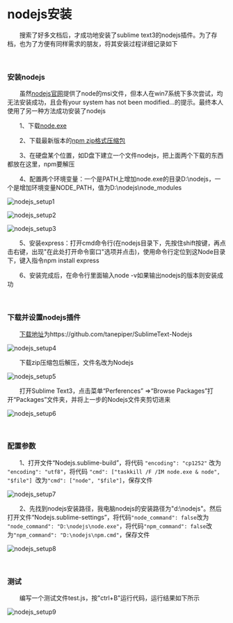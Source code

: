 # nodejs安装

&emsp;&emsp;搜索了好多文档后，才成功地安装了sublime text3的nodejs插件。为了存档，也为了方便有同样需求的朋友，将其安装过程详细记录如下

&nbsp;

### 安装nodejs

&emsp;&emsp;虽然[nodejs官网](https://nodejs.org)提供了node的msi文件，但本人在win7系统下多次尝试，均无法安装成功，且会有your system has not been modified...的提示。最终本人使用了另一种方法成功安装了nodejs

&emsp;&emsp;1、下载[node.exe](http://nodejs.org/dist/v0.10.26/x64/node.exe)

&emsp;&emsp;2、下载最新版本的[npm zip格式压缩包](http://nodejs.org/dist/npm/)

&emsp;&emsp;3、在硬盘某个位置，如D盘下建立一个文件nodejs，把上面两个下载的东西都放在这里，npm要解压

&emsp;&emsp;4、配置两个环境变量：一个是PATH上增加node.exe的目录D:\nodejs，一个是增加环境变量NODE_PATH，值为D:\nodejs\node_modules

![nodejs_setup1](https://pic.xiaohuochai.site/blog/nodejs_setup1.jpg)

![nodejs_setup2](https://pic.xiaohuochai.site/blog/nodejs_setup2.jpg)

![nodejs_setup3](https://pic.xiaohuochai.site/blog/nodejs_setup3.jpg)

&emsp;&emsp;5、安装express：打开cmd命令行(在nodejs目录下，先按住shift按键，再点击右键，出现"在此处打开命令窗口"选项并点击)，使用命令行定位到这Node目录下，键入指令npm install express

&emsp;&emsp;6、安装完成后，在命令行里面输入node -v如果输出nodejs的版本则安装成功

&nbsp;

### 下载并设置nodejs插件

&emsp;&emsp;[下载地址](https://github.com/tanepiper/SublimeText-Nodejs)为https://github.com/tanepiper/SublimeText-Nodejs

![nodejs_setup4](https://pic.xiaohuochai.site/blog/nodejs_setup4.png)

&emsp;&emsp;下载zip压缩包后解压，文件名改为Nodejs

![nodejs_setup5](https://pic.xiaohuochai.site/blog/CSS_grammer_alternate.gif)

&emsp;&emsp;打开Sublime Text3，点击菜单“Perferences” =>“Browse Packages”打开“Packages”文件夹，并将上一步的Nodejs文件夹剪切进来

![nodejs_setup6](https://pic.xiaohuochai.site/blog/nodejs_setup6.gif)

&nbsp;

### 配置参数

&emsp;&emsp;1、打开文件“Nodejs.sublime-build”，将代码 `"encoding": "cp1252"` 改为 `"encoding": "utf8"`，将代码 `"cmd": ["taskkill /F /IM node.exe & node", "$file"] `改为`"cmd": ["node", "$file"]`，保存文件

![nodejs_setup7](https://pic.xiaohuochai.site/blog/nodejs_setup7.gif)

&emsp;&emsp;2、先找到nodejs安装路径，我电脑nodejs的安装路径为"d:\nodejs"。然后打开文件“Nodejs.sublime-settings”，将代码`"node_command": false`改为 `"node_command": "D:\nodejs\node.exe"`，将代码`"npm_command": false`改为`"npm_command": "D:\nodejs\npm.cmd"`，保存文件

![nodejs_setup8](https://pic.xiaohuochai.site/blog/nodejs_setup8.gif)

&nbsp;

### 测试

&emsp;&emsp;编写一个测试文件test.js，按"ctrl+B"运行代码，运行结果如下所示

![nodejs_setup9](https://pic.xiaohuochai.site/blog/nodejs_setup9.gif)

